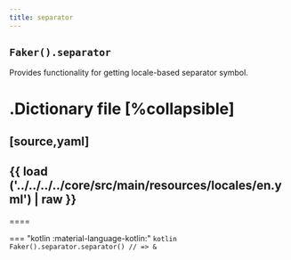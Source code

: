 ```yaml
---
title: separator
---
```


## `Faker().separator`

Provides functionality for getting locale-based separator symbol.

.Dictionary file
[%collapsible]
====
[source,yaml]
----
{{ load ('../../../../core/src/main/resources/locales/en.yml') | raw }}
----
====

=== "kotlin :material-language-kotlin:"
    ```kotlin
    Faker().separator.separator() // => &
    ```
